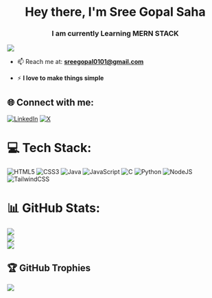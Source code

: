 <h1 align="center">Hey there, I'm Sree Gopal Saha</h1>
<h3 align="center">I am currently Learning MERN STACK</h3>

[![](https://visitcount.itsvg.in/api?id=sreegopalsaha&icon=0&color=0)](https://visitcount.itsvg.in)

- 📫 Reach me at: **sreegopal0101@gmail.com**

- ⚡ **I love to make things simple**

## 🌐 Connect with me:
[![LinkedIn](https://img.shields.io/badge/LinkedIn-%230077B5.svg?logo=linkedin&logoColor=white)](https://linkedin.com/in/sreegopalsaha) [![X](https://img.shields.io/badge/X-black.svg?logo=X&logoColor=white)](https://x.com/sreegopalsaha) 

# 💻 Tech Stack:
![HTML5](https://img.shields.io/badge/html5-%23E34F26.svg?style=for-the-badge&logo=html5&logoColor=white) ![CSS3](https://img.shields.io/badge/css3-%231572B6.svg?style=for-the-badge&logo=css3&logoColor=white) ![Java](https://img.shields.io/badge/java-%23ED8B00.svg?style=for-the-badge&logo=openjdk&logoColor=white) ![JavaScript](https://img.shields.io/badge/javascript-%23323330.svg?style=for-the-badge&logo=javascript&logoColor=%23F7DF1E) ![C](https://img.shields.io/badge/c-%2300599C.svg?style=for-the-badge&logo=c&logoColor=white) ![Python](https://img.shields.io/badge/python-3670A0?style=for-the-badge&logo=python&logoColor=ffdd54) ![NodeJS](https://img.shields.io/badge/node.js-6DA55F?style=for-the-badge&logo=node.js&logoColor=white) ![TailwindCSS](https://img.shields.io/badge/tailwindcss-%2338B2AC.svg?style=for-the-badge&logo=tailwind-css&logoColor=white)
# 📊 GitHub Stats:
![](https://github-readme-stats.vercel.app/api?username=sreegopalsaha&theme=dark&hide_border=false&include_all_commits=false&count_private=false)<br/>
![](https://github-readme-streak-stats.herokuapp.com/?user=sreegopalsaha&theme=dark&hide_border=false)<br/>
![](https://github-readme-stats.vercel.app/api/top-langs/?username=sreegopalsaha&theme=dark&hide_border=false&include_all_commits=false&count_private=false&layout=compact)

## 🏆 GitHub Trophies
![](https://github-profile-trophy.vercel.app/?username=sreegopalsaha&theme=radical&no-frame=false&no-bg=true&margin-w=4)




